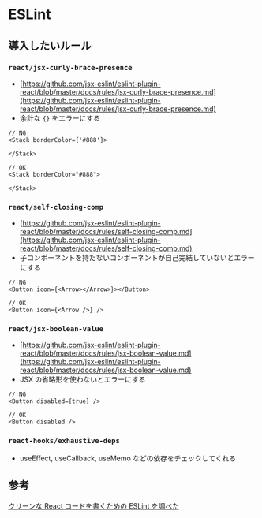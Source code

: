 # ESLint

## 導入したいルール

### `react/jsx-curly-brace-presence`

- [https://github.com/jsx-eslint/eslint-plugin-react/blob/master/docs/rules/jsx-curly-brace-presence.md](https://github.com/jsx-eslint/eslint-plugin-react/blob/master/docs/rules/jsx-curly-brace-presence.md)
- 余計な `{}` をエラーにする

```tsx
// NG
<Stack borderColor={'#888'}>

</Stack>

// OK
<Stack borderColor="#888">

</Stack>
```

### `react/self-closing-comp`

- [https://github.com/jsx-eslint/eslint-plugin-react/blob/master/docs/rules/self-closing-comp.md](https://github.com/jsx-eslint/eslint-plugin-react/blob/master/docs/rules/self-closing-comp.md)
- 子コンポーネントを持たないコンポーネントが自己完結していないとエラーにする

```tsx
// NG
<Button icon={<Arrow></Arrow>}></Button>

// OK
<Button icon={<Arrow />} />
```

### `react/jsx-boolean-value`

- [https://github.com/jsx-eslint/eslint-plugin-react/blob/master/docs/rules/jsx-boolean-value.md](https://github.com/jsx-eslint/eslint-plugin-react/blob/master/docs/rules/jsx-boolean-value.md)
- JSX の省略形を使わないとエラーにする

```tsx
// NG
<Button disabled={true} />

// OK
<Button disabled />
```

### `react-hooks/exhaustive-deps`

- useEffect, useCallback, useMemo などの依存をチェックしてくれる

## 参考

[クリーンな React コードを書くための ESLint を調べた](https://zenn.dev/meijin/articles/clean-react-code-eslint-research)
